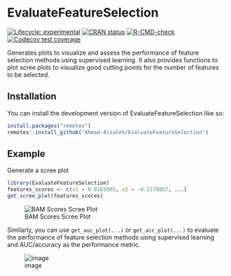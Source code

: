 
<!-- README.md is generated from README.Rmd. Please edit that file -->

# EvaluateFeatureSelection

<!-- badges: start -->

[![Lifecycle:
experimental](https://img.shields.io/badge/lifecycle-experimental-orange.svg)](https://lifecycle.r-lib.org/articles/stages.html#experimental)
[![CRAN
status](https://www.r-pkg.org/badges/version/EvaluateFeatureSelection)](https://CRAN.R-project.org/package=EvaluateFeatureSelection)
[![R-CMD-check](https://github.com/Ahmad-Alsaleh/EvaluateFeatureSelection/actions/workflows/R-CMD-check.yaml/badge.svg)](https://github.com/Ahmad-Alsaleh/EvaluateFeatureSelection/actions/workflows/R-CMD-check.yaml)
[![Codecov test
coverage](https://codecov.io/gh/Ahmad-Alsaleh/EvaluateFeatureSelection/branch/main/graph/badge.svg)](https://app.codecov.io/gh/Ahmad-Alsaleh/EvaluateFeatureSelection?branch=main)
<!-- badges: end -->

Generates plots to visualize and assess the performance of feature
selection methods using supervised learning. It also provides functions
to plot scree plots to visualize good cutting points for the number of
features to be selected.

## Installation

You can install the development version of EvaluateFeatureSelection like
so:

``` r
install.packages("remotes")
remotes::install_github("Ahmad-Alsaleh/EvaluateFeatureSelection")
```

## Example

Generate a scree plot

``` r
library(EvaluateFeatureSelection)
features_scores <- c(x1 = 0.8165005, x2 = -0.1178857, ...)
get_scree_plot(features_scores)
```

<figure>
<img
src="https://github.com/Ahmad-Alsaleh/EvaluateFeatureSelection/assets/61240880/46da58ea-c7d0-4247-8d8b-af6758d2ff18"
alt="BAM Scores Scree Plot" />
<figcaption aria-hidden="true">BAM Scores Scree Plot</figcaption>
</figure>

Similarly, you can use `get_auc_plot(...)` or `get_acc_plot(...)` to
evaluate the performance of feature selection methods using supervised
learning and AUC/accuracy as the performance metric.

<figure>
<img
src="https://github.com/Ahmad-Alsaleh/EvaluateFeatureSelection/assets/61240880/5684b533-ae91-491e-8584-9f356a909a20"
alt="image" />
<figcaption aria-hidden="true">image</figcaption>
</figure>

